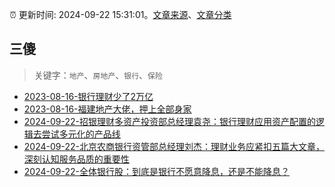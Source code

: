 :alarm_clock: 更新时间: 2024-09-22 15:31:01。[文章来源](/README.md)、[文章分类](/TAGS.md)

## 三傻


> 关键字：`地产`、`房地产`、`银行`、`保险`



- [2023-08-16-银行理财少了2万亿](https://www.aicaijing.com.cn/article/18565) 
- [2023-08-16-福建地产大佬，押上全部身家](https://www.aicaijing.com.cn/article/18567) 
- [2024-09-22-招银理财多资产投资部总经理袁尧：银行理财应用资产配置的逻辑去尝试多元化的产品线](https://www.cls.cn/detail/1805295) 
- [2024-09-22-北京农商银行资管部总经理刘杰：理财业务应紧扣五篇大文章，深刻认知服务品质的重要性](https://www.cls.cn/detail/1805297) 
- [2024-09-22-全体银行股：到底是银行不愿意降息，还是不能降息？](https://xueqiu.com/7608175162/305249216) 

